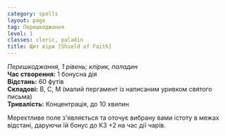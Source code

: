 ```yaml
---
category: spells
layout: page
tag: Перешкоджання
level: 1
classes: сleric, paladin
title: Щит віри [Shield of Faith]
---
```


_Перешкоджання, 1 рівень; клірик, паладин_    
**Час створення:** 1 бонусна дія    
**Відстань:** 60 футів    
**Складові:** В, С, М (малий пергамент із написаним уривком святого письма)    
**Тривалість:** Концентрація, до 10 хвилин    

Мерехтливе поле з'являється та оточує вибрану вами істоту в межах відстані, даруючи їй бонус до КЗ +2 на час дії чарів. 
